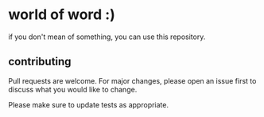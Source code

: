 # world of word :) 
if you don't mean of something, you can use this repository.

## contributing

Pull requests are welcome. For major changes, please open an issue first to discuss what you would like to change.

Please make sure to update tests as appropriate.